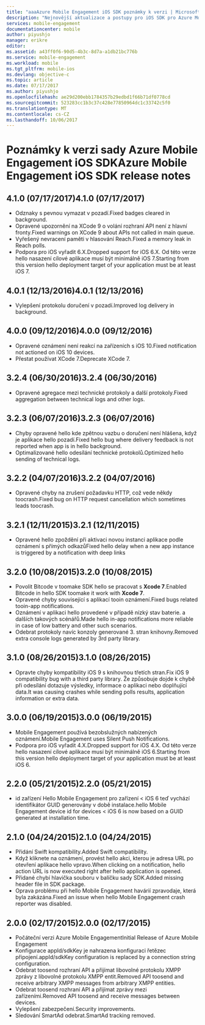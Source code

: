 ```yaml
---
title: "aaaAzure Mobile Engagement iOS SDK poznámky k verzi | Microsoft Docs"
description: "Nejnovější aktualizace a postupy pro iOS SDK pro Azure Mobile Engagement"
services: mobile-engagement
documentationcenter: mobile
author: piyushjo
manager: erikre
editor: 
ms.assetid: a43ff0f6-90d5-4b3c-8d7a-a1db21bc776b
ms.service: mobile-engagement
ms.workload: mobile
ms.tgt_pltfrm: mobile-ios
ms.devlang: objective-c
ms.topic: article
ms.date: 07/17/2017
ms.author: piyushjo
ms.openlocfilehash: ae29d200ebb1784357b29edbd1f66b71df0778cd
ms.sourcegitcommit: 523283cc1b3c37c428e77850964dc1c33742c5f0
ms.translationtype: MT
ms.contentlocale: cs-CZ
ms.lasthandoff: 10/06/2017
---
```

# <a name="azure-mobile-engagement-ios-sdk-release-notes"></a><span data-ttu-id="e7bcf-103">Poznámky k verzi sady Azure Mobile Engagement iOS SDK</span><span class="sxs-lookup"><span data-stu-id="e7bcf-103">Azure Mobile Engagement iOS SDK release notes</span></span>

## <a name="410-07172017"></a><span data-ttu-id="e7bcf-104">4.1.0 (07/17/2017)</span><span class="sxs-lookup"><span data-stu-id="e7bcf-104">4.1.0 (07/17/2017)</span></span>
* <span data-ttu-id="e7bcf-105">Odznaky s pevnou vymazat v pozadí.</span><span class="sxs-lookup"><span data-stu-id="e7bcf-105">Fixed badges cleared in background.</span></span>
* <span data-ttu-id="e7bcf-106">Opravené upozornění na XCode 9 o volání rozhraní API není z hlavní fronty.</span><span class="sxs-lookup"><span data-stu-id="e7bcf-106">Fixed warnings on XCode 9 about APIs not called in main queue.</span></span>
* <span data-ttu-id="e7bcf-107">Vyřešený nevracení paměti v hlasování Reach.</span><span class="sxs-lookup"><span data-stu-id="e7bcf-107">Fixed a memory leak in Reach polls.</span></span>
* <span data-ttu-id="e7bcf-108">Podpora pro iOS vyřadit 6.X.</span><span class="sxs-lookup"><span data-stu-id="e7bcf-108">Dropped support for iOS 6.X.</span></span> <span data-ttu-id="e7bcf-109">Od této verze hello nasazení cílové aplikace musí být minimálně iOS 7.</span><span class="sxs-lookup"><span data-stu-id="e7bcf-109">Starting from this version hello deployment target of your application must be at least iOS 7.</span></span>

## <a name="401-12132016"></a><span data-ttu-id="e7bcf-110">4.0.1 (12/13/2016)</span><span class="sxs-lookup"><span data-stu-id="e7bcf-110">4.0.1 (12/13/2016)</span></span>
* <span data-ttu-id="e7bcf-111">Vylepšení protokolu doručení v pozadí.</span><span class="sxs-lookup"><span data-stu-id="e7bcf-111">Improved log delivery in background.</span></span>

## <a name="400-09122016"></a><span data-ttu-id="e7bcf-112">4.0.0 (09/12/2016)</span><span class="sxs-lookup"><span data-stu-id="e7bcf-112">4.0.0 (09/12/2016)</span></span>
* <span data-ttu-id="e7bcf-113">Opravené oznámení není reakcí na zařízeních s iOS 10.</span><span class="sxs-lookup"><span data-stu-id="e7bcf-113">Fixed notification not actioned on iOS 10 devices.</span></span>
* <span data-ttu-id="e7bcf-114">Přestat používat XCode 7.</span><span class="sxs-lookup"><span data-stu-id="e7bcf-114">Deprecate XCode 7.</span></span>

## <a name="324-06302016"></a><span data-ttu-id="e7bcf-115">3.2.4 (06/30/2016)</span><span class="sxs-lookup"><span data-stu-id="e7bcf-115">3.2.4 (06/30/2016)</span></span>
* <span data-ttu-id="e7bcf-116">Opravené agregace mezi technické protokoly a další protokoly.</span><span class="sxs-lookup"><span data-stu-id="e7bcf-116">Fixed aggregation between technical logs and other logs.</span></span>

## <a name="323-06072016"></a><span data-ttu-id="e7bcf-117">3.2.3 (06/07/2016)</span><span class="sxs-lookup"><span data-stu-id="e7bcf-117">3.2.3 (06/07/2016)</span></span>
* <span data-ttu-id="e7bcf-118">Chyby opravené hello kde zpětnou vazbu o doručení není hlášena, když je aplikace hello pozadí.</span><span class="sxs-lookup"><span data-stu-id="e7bcf-118">Fixed hello bug where delivery feedback is not reported when app is in hello background.</span></span>
* <span data-ttu-id="e7bcf-119">Optimalizované hello odesílání technické protokolů.</span><span class="sxs-lookup"><span data-stu-id="e7bcf-119">Optimized hello sending of technical logs.</span></span>

## <a name="322-04072016"></a><span data-ttu-id="e7bcf-120">3.2.2 (04/07/2016)</span><span class="sxs-lookup"><span data-stu-id="e7bcf-120">3.2.2 (04/07/2016)</span></span>
* <span data-ttu-id="e7bcf-121">Opravené chyby na zrušení požadavku HTTP, což vede někdy toocrash.</span><span class="sxs-lookup"><span data-stu-id="e7bcf-121">Fixed bug on HTTP request cancellation which sometimes leads toocrash.</span></span>

## <a name="321-12112015"></a><span data-ttu-id="e7bcf-122">3.2.1 (12/11/2015)</span><span class="sxs-lookup"><span data-stu-id="e7bcf-122">3.2.1 (12/11/2015)</span></span>
* <span data-ttu-id="e7bcf-123">Opravené hello zpoždění při aktivaci novou instanci aplikace podle oznámení s přímých odkazů</span><span class="sxs-lookup"><span data-stu-id="e7bcf-123">Fixed hello delay when a new app instance is triggered by a notification with deep links</span></span>

## <a name="320-10082015"></a><span data-ttu-id="e7bcf-124">3.2.0 (10/08/2015)</span><span class="sxs-lookup"><span data-stu-id="e7bcf-124">3.2.0 (10/08/2015)</span></span>
* <span data-ttu-id="e7bcf-125">Povolit Bitcode v toomake SDK hello se pracovat s **Xcode 7**.</span><span class="sxs-lookup"><span data-stu-id="e7bcf-125">Enabled Bitcode in hello SDK toomake it work with **Xcode 7**.</span></span>
* <span data-ttu-id="e7bcf-126">Opravené chyby související s aplikací tooin oznámení.</span><span class="sxs-lookup"><span data-stu-id="e7bcf-126">Fixed bugs related tooin-app notifications.</span></span>
* <span data-ttu-id="e7bcf-127">Oznámení v aplikaci hello provedené v případě nízký stav baterie. a dalších takových scénářů.</span><span class="sxs-lookup"><span data-stu-id="e7bcf-127">Made hello in-app notifications more reliable in case of low battery and other such scenarios.</span></span>
* <span data-ttu-id="e7bcf-128">Odebrat protokoly navíc konzoly generované 3. stran knihovny.</span><span class="sxs-lookup"><span data-stu-id="e7bcf-128">Removed extra console logs generated by 3rd party library.</span></span>

## <a name="310-08262015"></a><span data-ttu-id="e7bcf-129">3.1.0 (08/26/2015)</span><span class="sxs-lookup"><span data-stu-id="e7bcf-129">3.1.0 (08/26/2015)</span></span>
* <span data-ttu-id="e7bcf-130">Opravte chyby kompatibility iOS 9 s knihovnou třetích stran.</span><span class="sxs-lookup"><span data-stu-id="e7bcf-130">Fix iOS 9 compatibility bug with a third party library.</span></span> <span data-ttu-id="e7bcf-131">Že způsobuje dojde k chybě při odesílání dotazuje výsledky, informace o aplikaci nebo doplňující data.</span><span class="sxs-lookup"><span data-stu-id="e7bcf-131">It was causing crashes while sending polls results, application information or extra data.</span></span>

## <a name="300-06192015"></a><span data-ttu-id="e7bcf-132">3.0.0 (06/19/2015)</span><span class="sxs-lookup"><span data-stu-id="e7bcf-132">3.0.0 (06/19/2015)</span></span>
* <span data-ttu-id="e7bcf-133">Mobile Engagement používá bezobslužných nabízených oznámení.</span><span class="sxs-lookup"><span data-stu-id="e7bcf-133">Mobile Engagement uses Silent Push Notifications.</span></span>
* <span data-ttu-id="e7bcf-134">Podpora pro iOS vyřadit 4.X.</span><span class="sxs-lookup"><span data-stu-id="e7bcf-134">Dropped support for iOS 4.X.</span></span> <span data-ttu-id="e7bcf-135">Od této verze hello nasazení cílové aplikace musí být minimálně iOS 6.</span><span class="sxs-lookup"><span data-stu-id="e7bcf-135">Starting from this version hello deployment target of your application must be at least iOS 6.</span></span>

## <a name="220-05212015"></a><span data-ttu-id="e7bcf-136">2.2.0 (05/21/2015)</span><span class="sxs-lookup"><span data-stu-id="e7bcf-136">2.2.0 (05/21/2015)</span></span>
* <span data-ttu-id="e7bcf-137">id zařízení Hello Mobile Engagement pro zařízení < iOS 6 teď vychází identifikátor GUID generovány v době instalace.</span><span class="sxs-lookup"><span data-stu-id="e7bcf-137">hello Mobile Engagement device id for devices < iOS 6 is now based on a GUID generated at installation time.</span></span>

## <a name="210-04242015"></a><span data-ttu-id="e7bcf-138">2.1.0 (04/24/2015)</span><span class="sxs-lookup"><span data-stu-id="e7bcf-138">2.1.0 (04/24/2015)</span></span>
* <span data-ttu-id="e7bcf-139">Přidání Swift kompatibility.</span><span class="sxs-lookup"><span data-stu-id="e7bcf-139">Added Swift compatibility.</span></span>
* <span data-ttu-id="e7bcf-140">Když kliknete na oznámení, provést hello akci, kterou je adresa URL po otevření aplikace hello vpravo.</span><span class="sxs-lookup"><span data-stu-id="e7bcf-140">When clicking on a notification, hello action URL is now executed right after hello application is opened.</span></span>
* <span data-ttu-id="e7bcf-141">Přidané chybí hlavička souboru v balíčku sady SDK.</span><span class="sxs-lookup"><span data-stu-id="e7bcf-141">Added missing header file in SDK package.</span></span>
* <span data-ttu-id="e7bcf-142">Oprava problému při hello Mobile Engagement havárií zpravodaje, která byla zakázána.</span><span class="sxs-lookup"><span data-stu-id="e7bcf-142">Fixed an issue when hello Mobile Engagement crash reporter was disabled.</span></span>

## <a name="200-02172015"></a><span data-ttu-id="e7bcf-143">2.0.0 (02/17/2015)</span><span class="sxs-lookup"><span data-stu-id="e7bcf-143">2.0.0 (02/17/2015)</span></span>
* <span data-ttu-id="e7bcf-144">Počáteční verzi Azure Mobile Engagement</span><span class="sxs-lookup"><span data-stu-id="e7bcf-144">Initial Release of Azure Mobile Engagement</span></span>
* <span data-ttu-id="e7bcf-145">Konfigurace appId/sdkKey je nahrazena konfiguraci řetězec připojení.</span><span class="sxs-lookup"><span data-stu-id="e7bcf-145">appId/sdkKey configuration is replaced by a connection string configuration.</span></span>
* <span data-ttu-id="e7bcf-146">Odebrat toosend rozhraní API a přijímat libovolné protokolu XMPP zprávy z libovolné protokolu XMPP entit.</span><span class="sxs-lookup"><span data-stu-id="e7bcf-146">Removed API toosend and receive arbitrary XMPP messages from arbitrary XMPP entities.</span></span>
* <span data-ttu-id="e7bcf-147">Odebrat toosend rozhraní API a přijímat zprávy mezi zařízeními.</span><span class="sxs-lookup"><span data-stu-id="e7bcf-147">Removed API toosend and receive messages between devices.</span></span>
* <span data-ttu-id="e7bcf-148">Vylepšení zabezpečení.</span><span class="sxs-lookup"><span data-stu-id="e7bcf-148">Security improvements.</span></span>
* <span data-ttu-id="e7bcf-149">Sledování SmartAd odebrat.</span><span class="sxs-lookup"><span data-stu-id="e7bcf-149">SmartAd tracking removed.</span></span>
